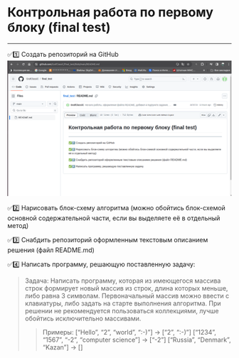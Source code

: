 # Контрольная работа по первому блоку (final test)
______

:white_check_mark::one: Создать репозиторий на GitHub
![подтверждение созданного репа](https://github.com/GrafClassiC/final_test/blob/main/1.png)

:white_check_mark::two: Нарисовать блок-схему алгоритма (можно обойтись блок-схемой основной содержательной части, если вы выделяете её в отдельный метод)

:white_check_mark::three: Снабдить репозиторий оформленным текстовым описанием решения (файл README.md)

:white_check_mark::four: Написать программу, решающую поставленную задачу:
 >Задача: Написать программу, которая из имеющегося массива строк формирует новый массив из строк, длина которых меньше, либо равна 3 символам. Первоначальный массив можно ввести с клавиатуры, либо задать на старте выполнения алгоритма. При решении не рекомендуется пользоваться коллекциями, лучше обойтись исключительно массивами.
>>Примеры:
[“Hello”, “2”, “world”, “:-)”] → [“2”, “:-)”]
[“1234”, “1567”, “-2”, “computer science”] → [“-2”]
[“Russia”, “Denmark”, “Kazan”] → []